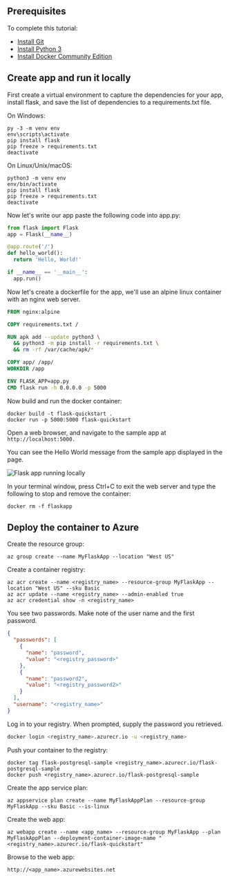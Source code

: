 
## Prerequisites
To complete this tutorial:

- [Install Git](https://git-scm.com/)
- [Install Python 3](https://www.python.org/downloads/)
- [Install Docker Community Edition](https://www.docker.com/community-edition)

## Create app and run it locally

First create a virtual environment to capture the dependencies for your app, install flask, and save the list of dependencies to a requirements.txt file.

On Windows:
```
py -3 -m venv env
env\scripts\activate
pip install flask
pip freeze > requirements.txt
deactivate
```

On Linux/Unix/macOS:
```
python3 -m venv env
env/bin/activate
pip install flask
pip freeze > requirements.txt
deactivate
```

Now let's write our app paste the following code into app.py:

```python
from flask import Flask
app = Flask(__name__)

@app.route('/')
def hello_world():
  return 'Hello, World!'

if __name__ == '__main__':
  app.run()
```

Now let's create a dockerfile for the app, we'll use an alpine linux container with an nginx web server.

```Dockerfile
FROM nginx:alpine

COPY requirements.txt /

RUN apk add --update python3 \
  && python3 -m pip install -r requirements.txt \
  && rm -rf /var/cache/apk/*

COPY app/ /app/
WORKDIR /app

ENV FLASK_APP=app.py
CMD flask run -h 0.0.0.0 -p 5000
```

Now build and run the docker container:
```
docker build -t flask-quickstart .
docker run -p 5000:5000 flask-quickstart
```

Open a web browser, and navigate to the sample app at ```http://localhost:5000.```

You can see the Hello World message from the sample app displayed in the page.

![Flask app running locally](https://docs.microsoft.com/en-us/azure/app-service/media/app-service-web-get-started-python/localhost-hello-world-in-browser.png)

In your terminal window, press Ctrl+C to exit the web server and type the following to stop and remove the container:
```
docker rm -f flaskapp
```

## Deploy the container to Azure

Create the resource group:
```
az group create --name MyFlaskApp --location "West US"
```

Create a container registry:
```
az acr create --name <registry_name> --resource-group MyFlaskApp --location "West US" --sku Basic
az acr update --name <registry_name> --admin-enabled true
az acr credential show -n <registry_name>
```

You see two passwords. Make note of the user name and the first password.
```JSON
{
  "passwords": [
    {
      "name": "password",
      "value": "<registry_password>"
    },
    {
      "name": "password2",
      "value": "<registry_password2>"
    }
  ],
  "username": "<registry_name>"
}
```

Log in to your registry. When prompted, supply the password you retrieved.
```bash
docker login <registry_name>.azurecr.io -u <registry_name>
```

Push your container to the registry:
```
docker tag flask-postgresql-sample <registry_name>.azurecr.io/flask-postgresql-sample
docker push <registry_name>.azurecr.io/flask-postgresql-sample
```

Create the app service plan:
```
az appservice plan create --name MyFlaskAppPlan --resource-group MyFlaskApp --sku Basic --is-linux
```

Create the web app:
```
az webapp create --name <app_name> --resource-group MyFlaskApp --plan MyFlaskAppPlan --deployment-container-image-name "<registry_name>.azurecr.io/flask-quickstart"
```

Browse to the web app:
```
http://<app_name>.azurewebsites.net 
```